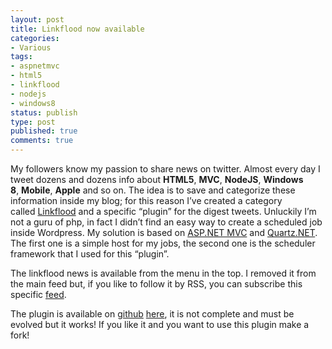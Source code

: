 ```yaml
---
layout: post
title: Linkflood now available
categories:
- Various
tags:
- aspnetmvc
- html5
- linkflood
- nodejs
- windows8
status: publish
type: post
published: true
comments: true
---
```

My followers know my passion to share news on twitter. Almost every day I tweet dozens and dozens info about <strong>HTML5</strong>, <strong>MVC</strong>, <strong>NodeJS</strong>, <strong>Windows 8</strong>, <strong>Mobile</strong>, <strong>Apple</strong> and so on.
The idea is to save and categorize these information inside my blog; for this reason I’ve created a category called <a title="Linkflood" href="http://tostring.it/linkflood/">Linkflood</a> and a specific “plugin” for the digest tweets.
Unluckily I’m not a guru of php, in fact I didn’t find an easy way to create a scheduled job inside Wordpress.
My solution is based on <a title="ASP.NET MVC" href="http://www.asp.net/mvc" target="_blank">ASP.NET MVC</a> and <a title="Quartz.NET" href="http://quartznet.sourceforge.net/" target="_blank">Quartz.NET</a>. The first one is a simple host for my jobs, the second one is the scheduler framework that I used for this “plugin”.

The linkflood news is available from the menu in the top. I removed it from the main feed but, if you like to follow it by RSS, you can subscribe this specific <a title="Linkflood RSS" href="http://feeds.feedburner.com/Linkflood" target="_blank">feed</a>.

The plugin is available on <a title="Me on Github" href="https://github.com/imperugo/" target="_blank">github</a> <a title="Github linkflood" href="https://github.com/imperugo/Spike/tree/master/Linkflood" target="_blank">here</a>, it is not complete and must be evolved but it works!
If you like it and you want to use this plugin make a fork!
